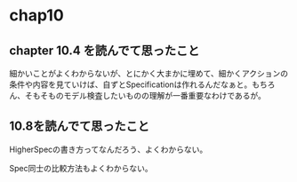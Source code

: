 # chap10

## chapter 10.4 を読んでて思ったこと

細かいことがよくわからないが、とにかく大まかに埋めて、細かくアクションの条件や内容を見ていけば、自ずとSpecificationは作れるんだなぁと。もちろん、そもそものモデル検査したいものの理解が一番重要なわけであるが。

## 10.8を読んでて思ったこと

HigherSpecの書き方ってなんだろう、よくわからない。

Spec同士の比較方法もよくわからない。
